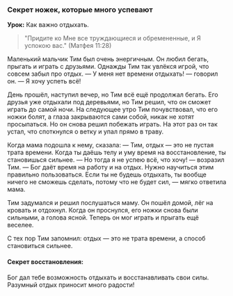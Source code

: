 ### Секрет ножек, которые много успевают

**Урок:** Как важно отдыхать.

> "Придите ко Мне все труждающиеся и обремененные, и Я успокою вас." (Матфея 11:28)

Маленький мальчик Тим был очень энергичным. Он любил бегать, прыгать и играть с друзьями. Однажды Тим так увлёкся игрой, что совсем забыл про отдых.
— У меня нет времени отдыхать! — говорил он. — Я хочу успеть всё!

День прошёл, наступил вечер, но Тим всё ещё продолжал бегать. Его друзья уже отдыхали под деревьями, но Тим решил, что он сможет играть до самой ночи.
На следующее утро Тим почувствовал, что его ножки болят, а глаза закрываются сами собой, никак не хотят просыпаться. Но он снова решил побежать играть. На этот раз он так устал, что споткнулся о ветку и упал прямо в траву.

Когда мама подошла к нему, сказала:
— Тим, отдых — это не пустая трата времени. Когда ты даёшь телу и уму время на восстановление, ты становишься сильнее.
— Но тогда я не успею всё, что хочу! — возразил Тим.
— Бог даёт время на работу и на отдых. Нужно научиться этим правильно пользоваться. Если ты не будешь отдыхать, ты вообще ничего не сможешь сделать, потому что не будет сил, — мягко ответила мама.

Тим задумался и решил послушаться маму. Он пошёл домой, лёг на кровать и отдохнул. Когда он проснулся, его ножки снова были сильными, а голова ясной. Теперь он мог играть и прыгать ещё веселее.

С тех пор Тим запомнил: отдых — это не трата времени, а способ становиться сильнее.

#### Секрет восстановления:  
Бог дал тебе возможность отдыхать и восстанавливать свои силы. Разумный отдых приносит много радости!
